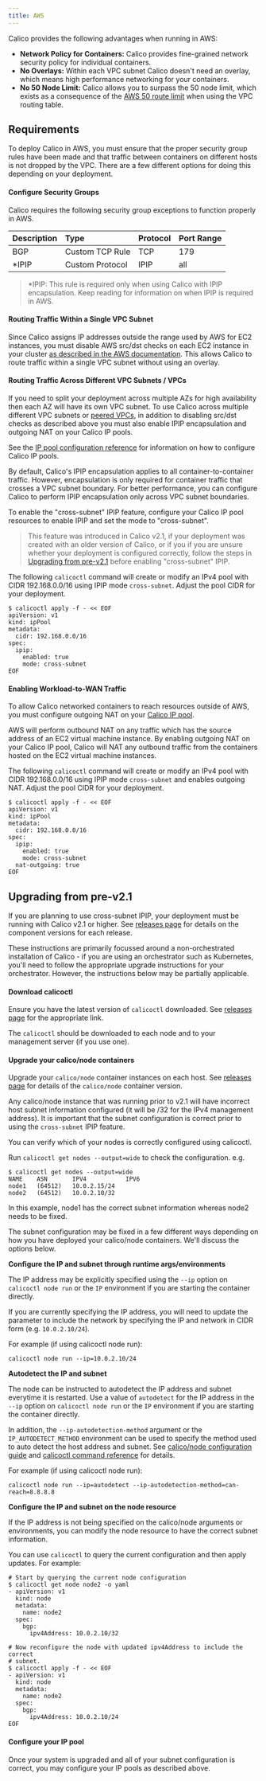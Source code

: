 ```yaml
---
title: AWS
---
```


Calico provides the following advantages when running in AWS:

- **Network Policy for Containers:** Calico provides fine-grained network security policy for individual containers.
- **No Overlays:** Within each VPC subnet Calico doesn't need an overlay, which means high performance networking for your containers.
- **No 50 Node Limit:** Calico allows you to surpass the 50 node limit, which exists as a consequence of the [AWS 50 route limit](http://docs.aws.amazon.com/AmazonVPC/latest/UserGuide/VPC_Appendix_Limits.html#vpc-limits-route-tables) when using the VPC routing table.

## Requirements

To deploy Calico in AWS, you must ensure that the proper security group rules
have been made and that traffic between containers on different hosts is not
dropped by the VPC. There are a few different options for doing this depending
on your deployment.

#### Configure Security Groups

Calico requires the following security group exceptions to function properly
in AWS.

| Description      | Type            | Protocol | Port Range |
|:-----------------|:----------------|:---------|:-----------|
| BGP              | Custom TCP Rule | TCP      | 179        |
| \*IPIP           | Custom Protocol | IPIP     | all        |

>\*IPIP: This rule is required only when using Calico with IPIP encapsulation.
Keep reading for information on when IPIP is required in AWS.

#### Routing Traffic Within a Single VPC Subnet

Since Calico assigns IP addresses outside the range used by AWS for EC2 instances, you must disable AWS src/dst
checks on each EC2 instance in your cluster
[as described in the AWS documentation](http://docs.aws.amazon.com/AmazonVPC/latest/UserGuide/VPC_NAT_Instance.html#EIP_Disable_SrcDestCheck).  This
allows Calico to route traffic within a single VPC subnet without using an overlay.

#### Routing Traffic Across Different VPC Subnets / VPCs

If you need to split your deployment across multiple AZs for high availability then each AZ will have its own VPC subnet.  To
use Calico across multiple different VPC subnets or [peered VPCs](http://docs.aws.amazon.com/AmazonVPC/latest/UserGuide/vpc-peering.html),
in addition to disabling src/dst checks as described above you must also enable IPIP encapsulation and outgoing NAT
on your Calico IP pools.

See the [IP pool configuration reference]({{site.baseurl}}/{{page.version}}/reference/calicoctl/resources/ippool)
for information on how to configure Calico IP pools.

By default, Calico's IPIP encapsulation applies to all container-to-container traffic.  However,
encapsulation is only required for container traffic that crosses a VPC subnet boundary.  For better 
performance, you can configure Calico to perform IPIP encapsulation only across VPC subnet boundaries.  

To enable the "cross-subnet" IPIP feature, configure your Calico IP pool resources
to enable IPIP and set the mode to "cross-subnet".

> This feature was introduced in Calico v2.1, if your deployment was created with 
> an older version of Calico, or if you if you are unsure whether your deployment 
> is configured correctly, follow the steps in [Upgrading from pre-v2.1](#upgrading-from-pre-v21) before
> enabling "cross-subnet" IPIP.

The following `calicoctl` command will create or modify an IPv4 pool with 
CIDR 192.168.0.0/16 using IPIP mode `cross-subnet`. Adjust the pool CIDR for your deployment.

```
$ calicoctl apply -f - << EOF
apiVersion: v1
kind: ipPool
metadata:
  cidr: 192.168.0.0/16
spec:
  ipip:
    enabled: true
    mode: cross-subnet
EOF
```

#### Enabling Workload-to-WAN Traffic

To allow Calico networked containers to reach resources outside of AWS,
you must configure outgoing NAT on your [Calico IP pool]({{site.baseurl}}/{{page.version}}/reference/calicoctl/resources/ippool).

AWS will perform outbound NAT on any traffic which has the source address of an EC2 virtual
machine instance.  By enabling outgoing NAT on your Calico IP pool, Calico will
NAT any outbound traffic from the containers hosted on the EC2 virtual machine instances.

The following `calicoctl` command will create or modify an IPv4 pool with 
CIDR 192.168.0.0/16 using IPIP mode `cross-subnet` and enables outgoing NAT.
Adjust the pool CIDR for your deployment.

```
$ calicoctl apply -f - << EOF
apiVersion: v1
kind: ipPool
metadata:
  cidr: 192.168.0.0/16
spec:
  ipip:
    enabled: true
    mode: cross-subnet
  nat-outgoing: true
EOF
```

## Upgrading from pre-v2.1

If you are planning to use cross-subnet IPIP, your deployment must be running with
Calico v2.1 or higher.  See [releases page]({{site.baseurl}}/{{page.version}}/releases) 
for details on the component versions for each release.

These instructions are primarily focussed around a non-orchestrated installation of
Calico - if you are using an orchestrator such as Kubernetes, you'll need to follow
the appropriate upgrade instructions for your orchestrator.  However, the instructions
below may be partially applicable.

#### Download calicoctl

Ensure you have the latest version of `calicoctl` downloaded. See [releases page]({{site.baseurl}}/{{page.version}}/releases) 
for the appropriate link.

The `calicoctl` should be downloaded to each node and to your management server (if you use one).

#### Upgrade your calico/node containers

Upgrade your `calico/node` container instances on each host. See [releases page]({{site.baseurl}}/{{page.version}}/releases) 
for details of the `calico/node` container version.

Any calico/node instance that was running prior to v2.1 will have incorrect
host subnet information configured (it will be /32 for the IPv4 management address).
It is important that the subnet configuration is correct prior to using the `cross-subnet`
IPIP feature.

You can verify which of your nodes is correctly configured using calicoctl.

Run `calicoctl get nodes --output=wide` to check the configuration.  e.g.

```
$ calicoctl get nodes --output=wide
NAME    ASN       IPV4           IPV6   
node1   (64512)   10.0.2.15/24          
node2   (64512)   10.0.2.10/32          
```

In this example, node1 has the correct subnet information whereas node2 needs
to be fixed.

The subnet configuration may be fixed in a few different ways depending on how 
you have deployed your calico/node containers.  We'll discuss the options below.

**Configure the IP and subnet through runtime args/environments**

The IP address may be explicitly specified using the `--ip` option on 
`calicoctl node run` or the `IP` environment if you are starting the container
directly.

If you are currently specifying the IP address, you will need to update the
parameter to include the network by specifying the IP and network in CIDR form (e.g. 
`10.0.2.10/24`).

For example (if using calicoctl node run):
```
calicoctl node run --ip=10.0.2.10/24
```


**Autodetect the IP and subnet**

The node can be instructed to autodetect the IP address and subnet everytime it
is restarted.  Use a value of `autodetect` for the IP address in the `--ip` option
on `calicoctl node run` or the `IP` environment if you are starting the container
directly.

In addition, the `--ip-autodetection-method` argument or the `IP_AUTODETECT_METHOD`
environment can be used to specify the method used to auto detect the host address 
and subnet.  See [calico/node configuration guide]({{site.baseurl}}/{{page.version}}/reference/node/configuration)
and [calicoctl command reference]({{site.baseurl}}/{{page.version}}/reference/calicoctl/commands/node/run)
for details.

For example (if using calicoctl node run):
```
calicoctl node run --ip=autodetect --ip-autodetection-method=can-reach=8.8.8.8
```

**Configure the IP and subnet on the node resource**

If the IP address is not being specified on the calico/node arguments or environments,
you can modify the node resource to have the correct subnet information.

You can use `calicoctl` to query the current configuration and then apply updates.
For example:

```
# Start by querying the current node configuration
$ calicoctl get node node2 -o yaml
- apiVersion: v1
  kind: node
  metadata:
    name: node2
  spec:
    bgp:
      ipv4Address: 10.0.2.10/32

# Now reconfigure the node with updated ipv4Address to include the correct
# subnet.
$ calicoctl apply -f - << EOF
- apiVersion: v1
  kind: node
  metadata:
    name: node2
  spec:
    bgp:
      ipv4Address: 10.0.2.10/24
EOF
```

#### Configure your IP pool

Once your system is upgraded and all of your subnet configuration is correct, you
may configure your IP pools as described above.